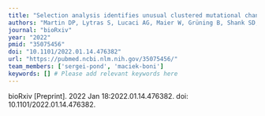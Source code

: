 ```yaml
---
title: "Selection analysis identifies unusual clustered mutational changes in Omicron lineage BA.1 that likely impact Spike function"
authors: "Martin DP, Lytras S, Lucaci AG, Maier W, Grüning B, Shank SD, Weaver S, MacLean OA, Orton RJ, Lemey P, Boni MF, Tegally H, Harkins G, Scheepers C, Bhiman JN, Everatt J, Amoako DG, San JE, Giandhari J, Sigal A; NGS-SA; Williamson C, Hsiao NY, von Gottberg A, De Klerk A, Shafer RW, Robertson DL, Wilkinson RJ, Sewell BT, Lessells R, Nekrutenko A, Greaney AJ, Starr TN, Bloom JD, Murrell B, Wilkinson E, Gupta RK, de Oliveira T, Kosakovsky Pond SL."
journal: "bioRxiv"
year: "2022"
pmid: "35075456"
doi: "10.1101/2022.01.14.476382"
url: "https://pubmed.ncbi.nlm.nih.gov/35075456/"
team_members: ['sergei-pond', 'maciek-boni']
keywords: [] # Please add relevant keywords here
---
```

bioRxiv [Preprint]. 2022 Jan 18:2022.01.14.476382. doi: 10.1101/2022.01.14.476382.